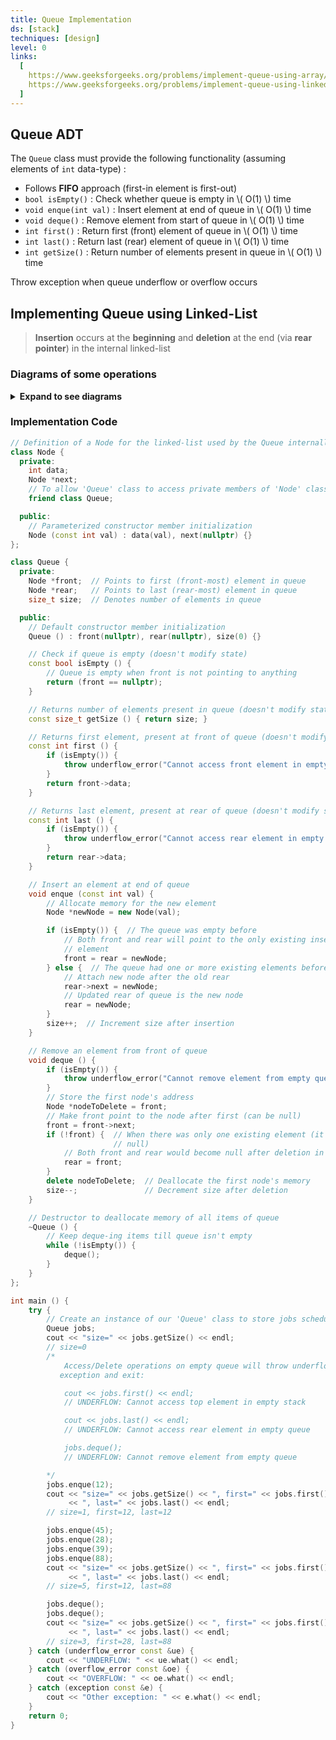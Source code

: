 ```yaml
---
title: Queue Implementation
ds: [stack]
techniques: [design]
level: 0
links:
  [
    https://www.geeksforgeeks.org/problems/implement-queue-using-array/1,
    https://www.geeksforgeeks.org/problems/implement-queue-using-linked-list/1,
  ]
---
```


## Queue ADT

The `Queue` class must provide the following functionality (assuming elements of `int` data-type) :

- Follows **FIFO** approach (first-in element is first-out)
- `bool isEmpty()` : Check whether queue is empty in \\( O(1) \\) time
- `void enque(int val)` : Insert element at end of queue in \\( O(1) \\) time
- `void deque()` : Remove element from start of queue in \\( O(1) \\) time
- `int first()` : Return first (front) element of queue in \\( O(1) \\) time
- `int last()` : Return last (rear) element of queue in \\( O(1) \\) time
- `int getSize()` : Return number of elements present in queue in \\( O(1) \\) time

Throw exception when queue underflow or overflow occurs

## Implementing Queue using Linked-List

> **Insertion** occurs at the **beginning** and **deletion** at the end (via **rear pointer**) in the internal linked-list

### Diagrams of some operations

<details>
<summary><strong>Expand to see diagrams</strong></summary>

**`enque(val)`** operation:

![`enque(val)` operation](/code-journal/diagrams/queue-ll-enque.svg)

**`enque(val)`** operation on an **empty** queue;

![enque operation on empty queue](/code-journal/diagrams/queue-ll-enque-empty.svg)

**`deque()`** operation:

![deque operation](/code-journal/diagrams/queue-ll-deque.svg)

**`deque()`** operation on a **single-element** queue:

![deque operation on single-element queue](/code-journal/diagrams/queue-ll-deque-single-element.svg)

</details>

### Implementation Code

```cpp title="C++"
// Definition of a Node for the linked-list used by the Queue internally
class Node {
  private:
    int data;
    Node *next;
    // To allow 'Queue' class to access private members of 'Node' class
    friend class Queue;

  public:
    // Parameterized constructor member initialization
    Node (const int val) : data(val), next(nullptr) {}
};

class Queue {
  private:
    Node *front;  // Points to first (front-most) element in queue
    Node *rear;   // Points to last (rear-most) element in queue
    size_t size;  // Denotes number of elements in queue

  public:
    // Default constructor member initialization
    Queue () : front(nullptr), rear(nullptr), size(0) {}

    // Check if queue is empty (doesn't modify state)
    const bool isEmpty () {
        // Queue is empty when front is not pointing to anything
        return (front == nullptr);
    }

    // Returns number of elements present in queue (doesn't modify state)
    const size_t getSize () { return size; }

    // Returns first element, present at front of queue (doesn't modify state)
    const int first () {
        if (isEmpty()) {
            throw underflow_error("Cannot access front element in empty queue");
        }
        return front->data;
    }

    // Returns last element, present at rear of queue (doesn't modify state)
    const int last () {
        if (isEmpty()) {
            throw underflow_error("Cannot access rear element in empty queue");
        }
        return rear->data;
    }

    // Insert an element at end of queue
    void enque (const int val) {
        // Allocate memory for the new element
        Node *newNode = new Node(val);

        if (isEmpty()) {  // The queue was empty before
            // Both front and rear will point to the only existing inserted
            // element
            front = rear = newNode;
        } else {  // The queue had one or more existing elements before
            // Attach new node after the old rear
            rear->next = newNode;
            // Updated rear of queue is the new node
            rear = newNode;
        }
        size++;  // Increment size after insertion
    }

    // Remove an element from front of queue
    void deque () {
        if (isEmpty()) {
            throw underflow_error("Cannot remove element from empty queue");
        }
        // Store the first node's address
        Node *nodeToDelete = front;
        // Make front point to the node after first (can be null)
        front = front->next;
        if (!front) {  // When there was only one existing element (it's next is
                       // null)
            // Both front and rear would become null after deletion in this case
            rear = front;
        }
        delete nodeToDelete;  // Deallocate the first node's memory
        size--;               // Decrement size after deletion
    }

    // Destructor to deallocate memory of all items of queue
    ~Queue () {
        // Keep deque-ing items till queue isn't empty
        while (!isEmpty()) {
            deque();
        }
    }
};

int main () {
    try {
        // Create an instance of our 'Queue' class to store jobs scheduled
        Queue jobs;
        cout << "size=" << jobs.getSize() << endl;
        // size=0
        /*
            Access/Delete operations on empty queue will throw underflow
           exception and exit:

            cout << jobs.first() << endl;
            // UNDERFLOW: Cannot access top element in empty stack

            cout << jobs.last() << endl;
            // UNDERFLOW: Cannot access rear element in empty queue

            jobs.deque();
            // UNDERFLOW: Cannot remove element from empty queue

        */
        jobs.enque(12);
        cout << "size=" << jobs.getSize() << ", first=" << jobs.first()
             << ", last=" << jobs.last() << endl;
        // size=1, first=12, last=12

        jobs.enque(45);
        jobs.enque(28);
        jobs.enque(39);
        jobs.enque(88);
        cout << "size=" << jobs.getSize() << ", first=" << jobs.first()
             << ", last=" << jobs.last() << endl;
        // size=5, first=12, last=88

        jobs.deque();
        jobs.deque();
        cout << "size=" << jobs.getSize() << ", first=" << jobs.first()
             << ", last=" << jobs.last() << endl;
        // size=3, first=28, last=88
    } catch (underflow_error const &ue) {
        cout << "UNDERFLOW: " << ue.what() << endl;
    } catch (overflow_error const &oe) {
        cout << "OVERFLOW: " << oe.what() << endl;
    } catch (exception const &e) {
        cout << "Other exception: " << e.what() << endl;
    }
    return 0;
}
```
